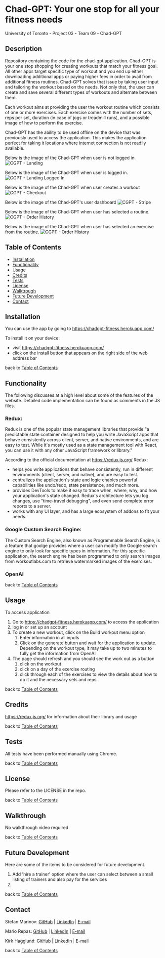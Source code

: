 # Chad-GPT: Your one stop for all your fitness needs
University of Toronto - Project 03 - Team 09 - Chad-GPT

## Description

Repository containing the code for the chad-gpt application. Chad-GPT is your one stop shopping for creating workouts that match your fitness goal. All other apps target specific type of workout and you end up either downloading additional apps or paying higher fees in order to avail from additional fitness routines. Chad-GPT solves that issue by taking user input and tailoring the workout based on the needs. Not only that, the user can create and save several different types of workouts and alternate between them.

Each workout aims at providing the user the workout routine which consists of one or more exercises. Each exercise comes with the number of sets, reps per set, duration (in case of jogs or treadmill runs), and a possible image of how to perform the exercise.

Chad-GPT has the ability to be used offline on the device that was previously used to access the application. This makes the application perfect for taking it locations where internet connection is not readily available. 

Below is the image of the Chad-GPT when user is not logged in.
![CGPT - Landing](./assets/images/CGPT-01-cart.png)

Below is the image of the Chad-GPT when user is logged in.
![CGPT - Landing Logged In](./assets/images/CGPT-02-cart-logged-in.png)

Below is the image of the Chad-GPT when user creates a workout
![CGPT - Checkout](./assets/images/CGPT-03-checkout.png)

Below is the image of the Chad-GPT's user dashboard
![CGPT - Stripe](./assets/images/CGPT-04-stripe.png)

Below is the image of the Chad-GPT when user has selected a routine.
![CGPT - Order History](./assets/images/CGPT-05-order-history.png)

Below is the image of the Chad-GPT when user has selected an exercise from the routine.
![CGPT - Order History](./assets/images/CGPT-05-order-history.png)



## Table of Contents

- [Installation](#installation)
- [Functionality](#functionality)
- [Usage](#usage)
- [Credits](#credits)
- [Tests](#tests)
- [License](#license)
- [Walktrough](#walkthrough)
- [Future Development](#future-development)
- [Contact](#contact)

## Installation

You can use the app by going to https://chadgpt-fitness.herokuapp.com/


To install it on your device: 
- visit https://chadgpt-fitness.herokuapp.com/
- click on the install button that appears on the right side of the web address bar

back to [Table of Contents](#table-of-contents)


## Functionality

The following discusses at a high level about some of the features of the website. Detailed code implementation can be found as comments in the JS files.


### Redux:

Redux is one of the popular state management libraries that provide "a predictable state container designed to help you write JavaScript apps that behave consistently across client, server, and native environments, and are easy to test. While it's mostly used as a state management tool with React, you can use it with any other JavaScript framework or library." 

According to the official documentation at https://redux.js.org/ Redux:
- helps you write applications that behave consistently, run in different environments (client, server, and native), and are easy to test.
- centralizes the application's state and logic enables powerful capabilities like undo/redo, state persistence, and much more.
- provides DevTools to make it easy to trace when, where, why, and how your application's state changed. Redux's architecture lets you log changes, use "time-travel debugging", and even send complete error reports to a server.
- works with any UI layer, and has a large ecosystem of addons to fit your needs. 


### Google Custom Search Engine:

The Custom Search Engine, also known as Programmable Search Engine, is a feature that goolge provides where a user can modify the Google search engine to only look for specific types in information. For this specific application, the search engine has been programmed to only search images from workoutlabs.com to retrieve watermarked images of the exercises.


### OpenAI



back to [Table of Contents](#table-of-contents)

## Usage

To access application
1. Go to https://chadgpt-fitness.herokuapp.com/ to access the application
2. log in or set up an account
3. To create a new workout, click on the Build workout menu option
    1. Enter informatoin in all inputs
    2. Click on the generate button and wait for the application to update. Depending on the workout type, it may take up to two minutes to fully get the information from OpenAI
4. The page should refresh and you should see the work out as a button
    1. click on the workout
    2. click on a day of the exercise routing
    3. click through each of the exercises to view the details about how to do it and the necessary sets and reps


back to [Table of Contents](#table-of-contents)


## Credits
https://redux.js.org/ for information about their library and usage

back to [Table of Contents](#table-of-contents)


## Tests

All tests have been performed manually using Chrome.

back to [Table of Contents](#table-of-contents)


## License

Please refer to the LICENSE in the repo.

back to [Table of Contents](#table-of-contents)


## Walkthrough

No walkthrough video required

back to [Table of Contents](#table-of-contents)


## Future Development

Here are some of the items to be considered for future development.
1. Add 'hire a trainer' option where the user can select between a small listing of trainers and also pay for the services
2. 


back to [Table of Contents](#table-of-contents)


## Contact
Stefan Marinov: [GitHub](https://github.com/ScorpionFiko) | [LinkedIn](https://www.linkedin.com/in/stefan-marinov-csm-020006267/) | [E-mail](mailto://stefan_marinov@rogers.com)

Mario Repas: [GitHub](https://github.com/Tegrty) | [LinkedIn](https://www.linkedin.com/in/mario-repas-46b85b25a/) | [E-mail](mailto://)

Kirk Hagglund: [GitHub](https://github.com/KirkHagglund) | [LinkedIn](hhttps://www.linkedin.com/in/kirk-hagglund-20b24726b/) | [E-mail](mailto://)

back to [Table of Contents](#table-of-contents)